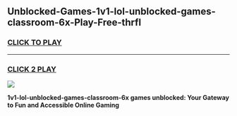 
## Unblocked-Games-1v1-lol-unblocked-games-classroom-6x-Play-Free-thrfl
<h3>
<a href="https://premium76.site?title=1v1-lol-unblocked-games-classroom-6x&ref=21A">CLICK TO PLAY</a></h3>
<hr>

<h3>
<a href="https://premium76.site?title=1v1-lol-unblocked-games-classroom-6x&ref=21A">CLICK 2 PLAY</a>
  
</h3>

<a href="https://premium76.site?title=1v1-lol-unblocked-games-classroom-6x&ref=21A"><img src="https://clearcache.store/games.png"></a>


**1v1-lol-unblocked-games-classroom-6x games unblocked: Your Gateway to Fun and Accessible Online Gaming**
